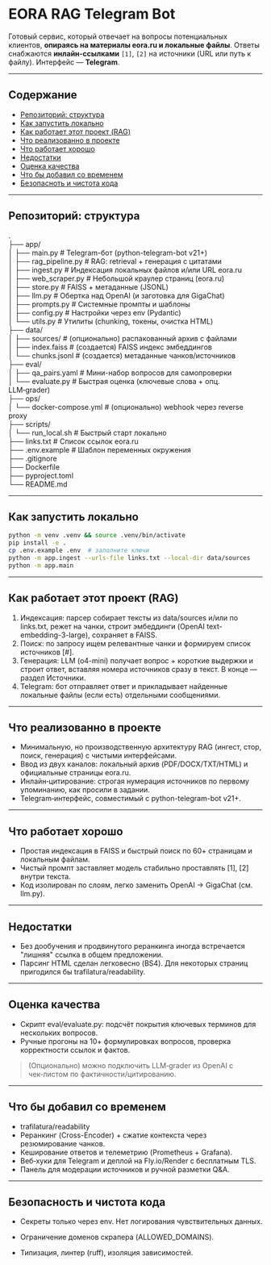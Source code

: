 # EORA RAG Telegram Bot

Готовый сервис, который отвечает на вопросы потенциальных клиентов, **опираясь на материалы eora.ru и локальные файлы**. Ответы снабжаются **инлайн‑ссылками** `[1]`, `[2]` на источники (URL или путь к файлу). 
Интерфейс — **Telegram**.

---

## Содержание

- [Репозиторий: структура](#репозиторий-структура)
- [Как запустить локально](#как-запустить-локально)
- [Как работает этот проект (RAG)](#как-работает-этот-проект-rag)
- [Что реализованно в проекте](#что-реализованно-в-проекте)
- [Что работает хорошо](#что-работает-хорошо)
- [Недостатки](#недостатки)
- [Оценка качества](#оценка-качества)
- [Что бы добавил со временем](#что-бы-добавил-со-временем)
- [Безопасноть и чистота кода](#безопасность-и-чистота-кода)

---

## Репозиторий: структура

.  
├── app/  
│   ├── main.py                 # Telegram-бот (python-telegram-bot v21+)  
│   ├── rag_pipeline.py         # RAG: retrieval + генерация с цитатами  
│   ├── ingest.py               # Индексация локальных файлов и/или URL eora.ru  
│   ├── web_scraper.py          # Небольшой краулер страниц (eora.ru)  
│   ├── store.py                # FAISS + метаданные (JSONL)  
│   ├── llm.py                  # Обертка над OpenAI (и заготовка для GigaChat)  
│   ├── prompts.py              # Системные промпты и шаблоны  
│   ├── config.py               # Настройки через env (Pydantic)  
│   └── utils.py                # Утилиты (chunking, токены, очистка HTML)  
├── data/  
│   ├── sources/                # (опционально) распакованный архив с файлами  
│   ├── index.faiss             # (создается) FAISS индекс эмбеддингов  
│   └── chunks.jsonl            # (создается) метаданные чанков/источников  
├── eval/  
│   ├── qa_pairs.yaml           # Мини-набор вопросов для самопроверки  
│   └── evaluate.py             # Быстрая оценка (ключевые слова + опц. LLM‑grader)  
├── ops/  
│   └── docker-compose.yml      # (опционально) webhook через reverse proxy  
├── scripts/  
│   └── run_local.sh            # Быстрый старт локально  
├── links.txt                   # Список ссылок eora.ru  
├── .env.example                # Шаблон переменных окружения  
├── .gitignore                    
├── Dockerfile  
├── pyproject.toml                
└── README.md                     

---

## Как запустить локально

```bash
python -m venv .venv && source .venv/bin/activate
pip install -e .
cp .env.example .env  # заполните ключи
python -m app.ingest --urls-file links.txt --local-dir data/sources
python -m app.main
```

---

## Как работает этот проект (RAG)
1. Индексация: парсер собирает тексты из data/sources и/или по links.txt, режет на чанки, строит эмбеддинги (OpenAI text-embedding-3-large), сохраняет в FAISS.
2. Поиск: по запросу ищем релевантные чанки и формируем список источников [#].
3. Генерация: LLM (o4-mini) получает вопрос + короткие выдержки и строит ответ, вставляя номера источников сразу в текст. В конце — раздел Источники.
4. Telegram: бот отправляет ответ и прикладывает найденные локальные файлы (если есть) отдельными сообщениями.

---

## Что реализованно в проекте
- Минимальную, но производственную архитектуру RAG (ингест, стор, поиск, генерация) с чистыми интерфейсами.
- Ввод из двух каналов: локальный архив (PDF/DOCX/TXT/HTML) и официальные страницы eora.ru.
- Инлайн‑цитирование: строгая нумерация источников по первому упоминанию, как просили в задании.
- Telegram‑интерфейс, совместимый с python-telegram-bot v21+.

---

## Что работает хорошо
- Простая индексация в FAISS и быстрый поиск по 60+ страницам и локальным файлам.
- Чистый промпт заставляет модель стабильно проставлять [1], [2] внутри текста.
- Код изолирован по слоям, легко заменить OpenAI → GigaChat (см. llm.py).

---

## Недостатки
- Без дообучения и продвинутого реранкинга иногда встречается "лишняя" ссылка в общем предложении.
- Парсинг HTML сделан легковесно (BS4). Для некоторых страниц пригодился бы trafilatura/readability.

---

## Оценка качества
- Скрипт eval/evaluate.py: подсчёт покрытия ключевых терминов для нескольких вопросов.
- Ручные прогоны на 10+ формулировках вопросов, проверка корректности ссылок и фактов.
> (Опционально) можно подключить LLM‑grader из OpenAI с чек‑листом по фактичности/цитированию.

---

## Что бы добавил со временем
- trafilatura/readability
- Реранкинг (Cross-Encoder) + сжатие контекста через резюмирование чанков.
- Кеширование ответов и телеметрию (Prometheus + Grafana).
- Веб‑хуки для Telegram и деплой на Fly.io/Render с бесплатным TLS.
- Панель для модерации источников и ручной разметки Q&A.

---

## Безопасность и чистота кода
- Секреты только через env. Нет логирования чувствительных данных.
- Ограничение доменов скрапера (ALLOWED_DOMAINS).

- Типизация, линтер (ruff), изоляция зависимостей.
